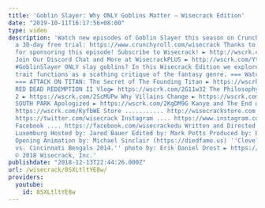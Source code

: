 ```yaml
---
title: 'Goblin Slayer: Why ONLY Goblins Matter — Wisecrack Edition'
date: "2019-10-11T16:17:56+08:00"
type: video
description: 'Watch new episodes of Goblin Slayer this season on Crunchyroll with
  a 30-day free trial: https://www.crunchyroll.com/wisecrack Thanks to Crunchyroll
  for sponsoring this episode! Subscribe to Wisecrack! ► http://wscrk.com/SbscrbWC
  Join Our Discord Chat and More at WisecrackPLUS ► http://wscrk.com/YtWcPls Why does
  #GoblinSlayer ONLY slay goblins? In this Wisecrack Edition we explore how this character-defining
  trait functions as a scathing critique of the fantasy genre. === Watch More Episodes!
  === ATTACK ON TITAN: The Secret of The Founding Titan ► https://wscrk.com/2zVV5Jj
  RED DEAD REDEMPTION II Vlog► https://wscrk.com/2G11w32 The Philosophy of INCREDIBLES
  2 ► https://wscrk.com/2ScMUPw Why Villains Change ► https://wscrk.com/2R3Ac5B Why
  SOUTH PARK Apologized ► https://wscrk.com/2KgDM9G Kanye and The End of Reality ►
  https://wscrk.com/KyfbWE Store ........... http://wisecrackstore.com Twitter .........
  https://twitter.com/wisecrack Instagram .... https://www.instagram.com/wisecrack_official
  Facebook .... https://facebook.com/wisecrackedu Written and Directed by: Michael
  Luxemburg Hosted by: Jared Bauer Edited by: Mark Potts Produced by: Emily Dunbar
  Opening Animation by: Michael Sinclair (https://diedfamo.us) ''Cleveland Browns
  vs. Cincinnati Bengals 2014.'' photo by: Erik Daniel Drost ► https://www.flickr.com/photos/edrost88/
  © 2018 Wisecrack, Inc.'
publishdate: "2018-12-13T22:44:26.000Z"
url: /wisecrack/8SXLtltYE8w/
providers:
  youtube:
    id: 8SXLtltYE8w
---
```

